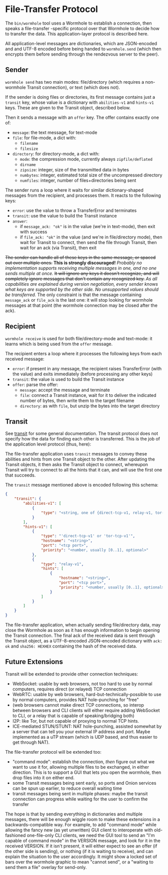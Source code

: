# File-Transfer Protocol

The `bin/wormhole` tool uses a Wormhole to establish a connection, then
speaks a file-transfer -specific protocol over that Wormhole to decide how to
transfer the data. This application-layer protocol is described here.

All application-level messages are dictionaries, which are JSON-encoded and
and UTF-8 encoded before being handed to `wormhole.send` (which then encrypts
them before sending through the rendezvous server to the peer).

## Sender

`wormhole send` has two main modes: file/directory (which requires a
non-wormhole Transit connection), or text (which does not).

If the sender is doing files or directories, its first message contains just
a `transit` key, whose value is a dictionary with `abilities-v1` and
`hints-v1` keys. These are given to the Transit object, described below.

Then it sends a message with an `offer` key. The offer contains exactly one of:

* `message`: the text message, for text-mode
* `file`: for file-mode, a dict with:
    * `filename`
    * `filesize`
* `directory`: for directory-mode, a dict with:
    * `mode`: the compression mode, currently always `zipfile/deflated`
    * `dirname`
    * `zipsize`: integer, size of the transmitted data in bytes
    * `numbytes`: integer, estimated total size of the uncompressed directory
    * `numfiles`: integer, number of files+directories being sent

The sender runs a loop where it waits for similar dictionary-shaped messages
from the recipient, and processes them. It reacts to the following keys:

* `error`: use the value to throw a TransferError and terminates
* `transit`: use the value to build the Transit instance
* `answer`:
    * if `message_ack: "ok"` is in the value (we're in text-mode), then exit with success
    * if `file_ack: "ok"` in the value (and we're in file/directory mode), then
      wait for Transit to connect, then send the file through Transit, then wait
      for an ack (via Transit), then exit

~~The sender can handle all of these keys in the same message, or spaced out over multiple ones.~~ **This is strongly discouraged!** *Probably no implementation supports receiving multiple messages in one, and no one sends multiple at once.* ~~It will ignore any keys it doesn't recognize, and will completely ignore messages that don't contain any recognized key.~~ *As all capabilities are explained during version negotiation, every sender knows what keys are supported by the other side. No unsupported values should be transferred.* The only constraint is that the message containing `message_ack` or `file_ack` is the last one: it will stop looking for wormhole messages at that point (the
wormhole connection may be closed after the ack).

## Recipient

`wormhole receive` is used for both file/directory-mode and text-mode: it
learns which is being used from the `offer` message.

The recipient enters a loop where it processes the following keys from each
received message:

* `error`: if present in any message, the recipient raises TransferError
(with the value) and exits immediately (before processing any other keys)
* `transit`: the value is used to build the Transit instance
* `offer`: parse the offer:
    * `message`: accept the message and terminate
    * `file`: connect a Transit instance, wait for it to deliver the indicated
    number of bytes, then write them to the target filename
    * `directory`: as with `file`, but unzip the bytes into the target directory

## Transit

See [transit](./transit.md) for some general documentation. The transit protocol does not specify how the data for finding each other is transferred. This is the job of the application level protocol (thus, here):

The file-transfer application uses `transit` messages to convey these
abilities and hints from one Transit object to the other. After updating the
Transit objects, it then asks the Transit object to connect, whereupon
Transit will try to connect to all the hints that it can, and will use the
first one that succeeds.

The `transit` message mentioned above is encoded following this schema:

```json
{
    "transit": {
        "abilities-v1": [
            {
                "type": "<string, one of {direct-tcp-v1, relay-v1, tor-tcp-v1}>"
            }
        ],
        "hints-v1": [
            {
                "type": "'direct-tcp-v1' or 'tor-tcp-v1'",
                "hostname": "<string>",
                "port": "<tcp port>",
                "priority": "<number, usually [0..1], optional>"
            },
            {
                "type": "relay-v1",
                "hints": [
                    {
                        "hostname": "<string>",
                        "port": "<tcp port>",
                        "priority": "<number, usually [0..1], optional>"
                    }
                ]
            }
        ]
    }
}
```

The file-transfer application, when actually sending file/directory data,
may close the Wormhole as soon as it has enough information to begin opening
the Transit connection. The final ack of the received data is sent through
the Transit object, as a UTF-8-encoded JSON-encoded dictionary with `ack: ok`
and `sha256: HEXHEX` containing the hash of the received data.

## Future Extensions

Transit will be extended to provide other connection techniques:

* WebSocket: usable by web browsers, not too hard to use by normal computers,
  requires direct (or relayed) TCP connection
* WebRTC: usable by web browsers, hard-but-technically-possible to use by
  normal computers, provides NAT hole-punching for "free"
* (web browsers cannot make direct TCP connections, so interop between
  browsers and CLI clients will either require adding WebSocket to CLI, or a
  relay that is capable of speaking/bridging both)
* I2P: like Tor, but not capable of proxying to normal TCP hints.
* ICE-mediated STUN/STUNT: NAT hole-punching, assisted somewhat by a server
  that can tell you your external IP address and port. Maybe implemented as a
  uTP stream (which is UDP based, and thus easier to get through NAT).

The file-transfer protocol will be extended too:

* "command mode": establish the connection, *then* figure out what we want to
  use it for, allowing multiple files to be exchanged, in either direction.
  This is to support a GUI that lets you open the wormhole, then drop files
  into it on either end.
* some Transit messages being sent early, so ports and Onion services can be
  spun up earlier, to reduce overall waiting time
* transit messages being sent in multiple phases: maybe the transit
  connection can progress while waiting for the user to confirm the transfer

The hope is that by sending everything in dictionaries and multiple messages,
there will be enough wiggle room to make these extensions in a
backwards-compatible way. For example, to add "command mode" while allowing
the fancy new (as yet unwritten) GUI client to interoperate with
old-fashioned one-file-only CLI clients, we need the GUI tool to send an "I'm
capable of command mode" in the VERSION message, and look for it in the
received VERSION. If it isn't present, it will either expect to see an offer
(if the other side is sending), or nothing (if it is waiting to receive), and
can explain the situation to the user accordingly. It might show a locked set
of bars over the wormhole graphic to mean "cannot send", or a "waiting to
send them a file" overlay for send-only.
